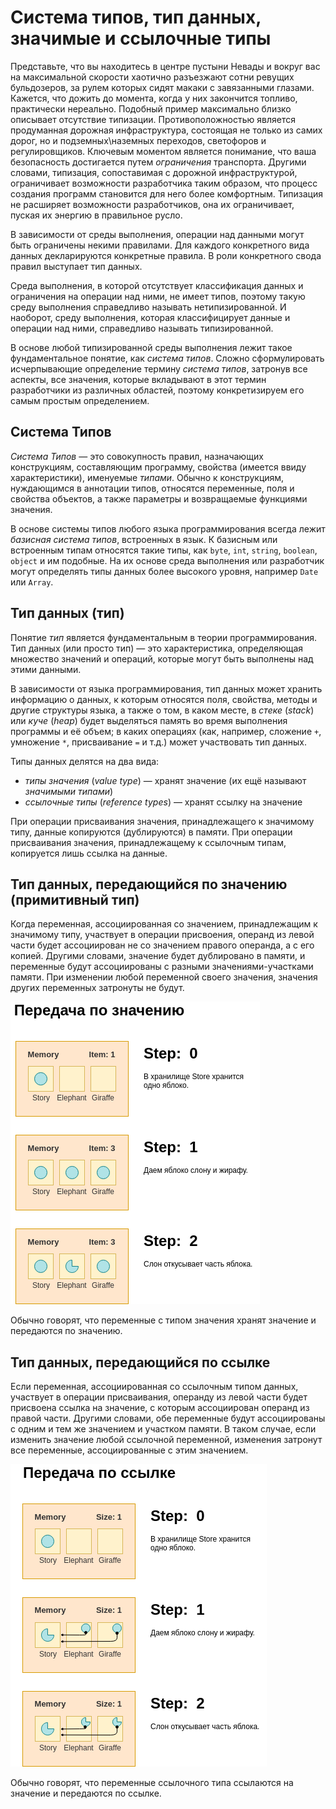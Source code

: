 # Система типов, тип данных, значимые и ссылочные типы

Представьте, что вы находитесь в центре пустыни Невады и вокруг вас на максимальной скорости хаотично разъезжают сотни ревущих бульдозеров, за рулем которых сидят макаки с завязанными глазами. Кажется, что дожить до момента, когда у них закончится топливо, практически нереально. Подобный пример максимально близко описывает отсутствие типизации. Противоположностью является продуманная дорожная инфраструктура, состоящая не только из самих дорог, но и подземных\наземных переходов, светофоров и регулировщиков. Ключевым моментом является понимание, что ваша безопасность достигается путем _ограничения_ транспорта. Другими словами, типизация, сопоставимая с дорожной инфраструктурой, ограничивает возможности разработчика таким образом, что процесс создания программ становится для него более комфортным. Типизация не расширяет возможности разработчиков, она их ограничивает, пуская их энергию в правильное русло.

В зависимости от среды выполнения, операции над данными могут быть ограничены некими правилами. Для каждого конкретного вида данных декларируются конкретные правила. В роли конкретного свода правил выступает тип данных.

Среда выполнения, в которой отсутствует классификация данных и ограничения на операции над ними, не имеет типов, поэтому такую среду выполнения справедливо называть нетипизированной. И наоборот, среду выполнения, которая классифицирует данные и операции над ними, справедливо называть типизированной.

В основе любой типизированной среды выполнения лежит такое фундаментальное понятие, как _система типов_. Сложно сформулировать исчерпывающие определение термину _система типов_, затронув все аспекты, все значения, которые вкладывают в этот термин разработчики из различных областей, поэтому конкретизируем его самым простым определением.


## Система Типов

_Система Типов_ — это совокупность правил, назначающих конструкциям, составляющим программу, свойства (имеется ввиду характеристики), именуемые _типами_. Обычно к конструкциям, нуждающимся в аннотации типов, относятся переменные, поля и свойства объектов, а также параметры и возвращаемые функциями значения.

В основе системы типов любого языка программирования всегда лежит _базисная система типов_, встроенных в язык. К базисным или встроенным типам относятся такие типы, как `byte`, `int`, `string`, `boolean`, `object` и им подобные. На их основе среда выполнения или разработчик могут определять типы данных более высокого уровня, например `Date` или `Array`.


## Тип данных (тип)


Понятие _тип_ является фундаментальным в теории программирования. Тип данных (или просто тип) — это характеристика, определяющая множество значений и операций, которые могут быть выполнены над этими данными.

В зависимости от языка программирования, тип данных может хранить информацию о данных, к которым относятся поля, свойства, методы и другие структуры языка, а также о том, в каком месте, в _стеке_ (_stack_) или _куче_ (_heap_) будет выделяться память во время выполнения программы и её объем; в каких операциях (как, например, сложение `+`, умножение `*`, присваивание `=` и т.д.) может участвовать тип данных.

Типы данных делятся на два вида:
 
 - _типы значения_ (_value type_) — хранят значение (их ещё называют _значимыми типами_)
 - _ссылочные типы_ (_reference types_) — хранят ссылку на значение

При операции присваивания значения, принадлежащего к значимому типу, данные копируются (дублируются) в памяти. При операции присваивания значения, принадлежащему к ссылочным типам, копируется лишь ссылка на данные.


## Тип данных, передающийся по значению (примитивный тип)

Когда переменная, ассоциированная со значением, принадлежащим к значимому типу, участвует в операции присвоения, операнд из левой части будет ассоциирован не со значением правого операнда, а с его копией. Другими словами, значение будет дублировано в памяти, и переменные будут ассоциированы с разными значениями-участками памяти. При изменении любой переменной своего значения, значения других переменных затронуты не будут.

![](./images/type-conversion-value-type.png)  

Обычно говорят, что переменные с типом значения хранят значение и передаются по значению.


## Тип данных, передающийся по ссылке

Если переменная, ассоциированная со ссылочным типом данных, участвует в операции присваивания, операнду из левой части будет присвоена ссылка на значение, с которым ассоциирован операнд из правой части. Другими словами, обе переменные будут ассоциированы с одним и тем же значением и участком памяти. В таком случае, если изменить значение любой ссылочной переменной, изменения затронут все переменные, ассоциированные с этим значением.

![](./images/type-conversion-ref-type.png) 

Обычно говорят, что переменные ссылочного типа ссылаются на значение и передаются по ссылке.
